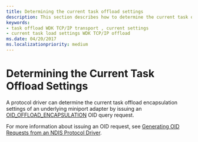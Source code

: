 ```yaml
---
title: Determining the current task offload settings
description: This section describes how to determine the current task offload settings for protocol drivers
keywords:
- task offload WDK TCP/IP transport , current settings
- current task load settings WDK TCP/IP offload
ms.date: 04/20/2017
ms.localizationpriority: medium
---
```


# Determining the Current Task Offload Settings


A protocol driver can determine the current task offload encapsulation settings of an underlying miniport adapter by issuing an [OID\_OFFLOAD\_ENCAPSULATION](./oid-offload-encapsulation.md) OID query request.




For more information about issuing an OID request, see [Generating OID Requests from an NDIS Protocol Driver](generating-oid-requests-from-an-ndis-protocol-driver.md).

 

